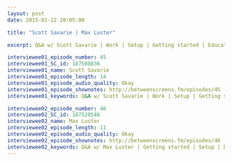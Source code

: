 ```yaml
---
layout: post
date: 2015-01-22 20:05:00

title: "Scott Savarie | Max Luster"

excerpt: Q&A w/ Scott Savarie | Work | Setup | Getting started | Education | Routine | Exercise | Impostor syndrome | ... | || Q&A w/ Max Luster | Getting started | Setup | Design | Work | Routine | Exercise | Procrastination | Impostor syndrome | Programming languages

interviewee01_episode_number: 45
interviewee01_SC_id: 187508836
interviewee01_name: Scott Savarie
interviewee01_episode_length: 14
interviewee01_episode_audio_quality: Okay
interviewee01_episode_shownotes: http://betweenscreens.fm/episodes/45
interviewee01_keywords: Q&A w/ Scott Savarie | Work | Setup | Getting started | Education | Routine | Exercise | Impostor syndrome | ... |

interviewee02_episode_number: 46
interviewee02_SC_id: 187520546
interviewee02_name: Max Luster
interviewee02_episode_length: 11
interviewee02_episode_audio_quality: Okay
interviewee02_episode_shownotes: http://betweenscreens.fm/episodes/46
interviewee02_keywords: Q&A w/ Max Luster | Getting started | Setup | Design | Work | Routine | Exercise | Procrastination | Impostor syndrome | Programming languages
---
```

